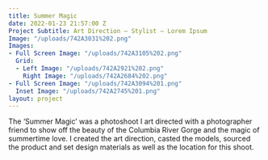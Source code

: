 ```yaml
---
title: Summer Magic
date: 2022-01-23 21:57:00 Z
Project Subtitle: Art Direction — Stylist — Lorem Ipsum
Image: "/uploads/742A3031%202.png"
Images:
- Full Screen Image: "/uploads/742A3105%202.png"
  Grid:
  - Left Image: "/uploads/742A2921%202.png"
    Right Image: "/uploads/742A2684%202.png"
- Full Screen Image: "/uploads/742A3094%201.png"
  Inset Image: "/uploads/742A2745%201.png"
layout: project
---
```


The ‘Summer Magic’ was a photoshoot I art directed with a photographer friend to show off the beauty of the Columbia River Gorge and the magic of summertime love. I created the art direction, casted the models, sourced the product and set design materials as well as the location for this shoot.